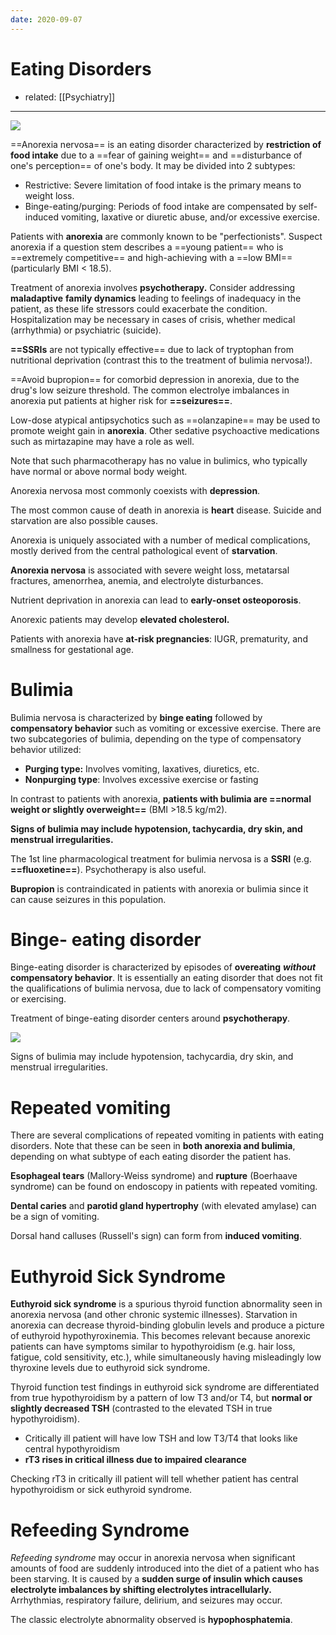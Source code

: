 ```yaml
---
date: 2020-09-07
---
```


# Eating Disorders

- related: [[Psychiatry]]
---

<!-- anorexia vs bulimia -->

![](https://photos.thisispiggy.com/file/wikiFiles/20220613140350.png)

<!-- anorexia is, BMI criteria.. -->

==Anorexia nervosa== is an eating disorder characterized by **restriction of food intake** due to a ==fear of gaining weight== and ==disturbance of one's perception== of one's body. It may be divided into 2 subtypes:

- Restrictive: Severe limitation of food intake is the primary means to weight loss.
- Binge-eating/purging: Periods of food intake are compensated by self-induced vomiting, laxative or diuretic abuse, and/or excessive exercise.

Patients with **anorexia** are commonly known to be "perfectionists". Suspect anorexia if a question stem describes a ==young patient== who is ==extremely competitive== and high-achieving with a ==low BMI== (particularly BMI < 18.5).

<!-- anorexia treatment.. -->

Treatment of anorexia involves **psychotherapy.** Consider addressing **maladaptive** **family dynamics** leading to feelings of inadequacy in the patient, as these life stressors could exacerbate the condition. Hospitalization may be necessary in cases of crisis, whether medical (arrhythmia) or psychiatric (suicide).

**==SSRIs** are not typically effective== due to lack of tryptophan from nutritional deprivation (contrast this to the treatment of bulimia nervosa!).

==Avoid bupropion== for comorbid depression in anorexia, due to the drug's low seizure threshold. The common electrolye imbalances in anorexia put patients at higher risk for **==seizures==**.

Low-dose atypical antipsychotics such as ==olanzapine== may be used to promote weight gain in **anorexia**. Other sedative psychoactive medications such as mirtazapine may have a role as well.

Note that such pharmacotherapy has no value in bulimics, who typically have normal or above normal body weight.

<!-- anorexia association, complications death from.. -->

Anorexia nervosa most commonly coexists with **depression**.

The most common cause of death in anorexia is **heart** disease. Suicide and starvation are also possible causes.

Anorexia is uniquely associated with a number of medical complications, mostly derived from the central pathological event of **starvation**.

**Anorexia nervosa** is associated with severe weight loss, metatarsal fractures, amenorrhea, anemia, and electrolyte disturbances.

Nutrient deprivation in anorexia can lead to **early-onset osteoporosis**.

Anorexic patients may develop **elevated cholesterol.**

Patients with anorexia have **at-risk pregnancies**: IUGR, prematurity, and smallness for gestational age.

# Bulimia

<!-- bulimia is, BMI -->

Bulimia nervosa is characterized by **binge eating** followed by **compensatory behavior** such as vomiting or excessive exercise. There are two subcategories of bulimia, depending on the type of compensatory behavior utilized:

- **Purging type:** Involves vomiting, laxatives, diuretics, etc.
- **Nonpurging type**: Involves excessive exercise or fasting

In contrast to patients with anorexia, **patients with bulimia are ==normal weight or slightly overweight==** (BMI >18.5 kg/m2).

**Signs of bulimia may include hypotension, tachycardia, dry skin, and menstrual irregularities.**

<!-- bulemia treatment.. -->

The 1st line pharmacological treatment for bulimia nervosa is a **SSRI** (e.g. **==fluoxetine==**). Psychotherapy is also useful.

**Bupropion** is contraindicated in patients with anorexia or bulimia since it can cause seizures in this population.

# Binge- eating disorder

<!-- binge-eating disorder is, treatment.. -->

Binge-eating disorder is characterized by episodes of **overeating** **_without_ compensatory behavior**. It is essentially an eating disorder that does not fit the qualifications of bulimia nervosa, due to lack of compensatory vomiting or exercising.

Treatment of binge-eating disorder centers around **psychotherapy**.

<!-- anorexia vs bulimia vs binge-eating.. -->

![](https://photos.thisispiggy.com/file/wikiFiles/L24660.jpg)

Signs of bulimia may include hypotension, tachycardia, dry skin, and menstrual irregularities.

# Repeated vomiting

<!-- repeated vomiting complications.. -->

There are several complications of repeated vomiting in patients with eating disorders. Note that these can be seen in **both anorexia and bulimia**, depending on what subtype of each eating disorder the patient has.

**Esophageal tears** (Mallory-Weiss syndrome) and **rupture** (Boerhaave syndrome) can be found on endoscopy in patients with repeated vomiting.

**Dental caries** and **parotid gland hypertrophy** (with elevated amylase) can be a sign of vomiting.

Dorsal hand calluses (Russell's sign) can form from **induced vomiting**.

# Euthyroid Sick Syndrome

<!-- euthyroid sick syndrome is, pathogenesis, pt, difference from hypothyroidism.. -->

**Euthyroid sick syndrome** is a spurious thyroid function abnormality seen in anorexia nervosa (and other chronic systemic illnesses). Starvation in anorexia can decrease thyroid-binding globulin levels and produce a picture of euthyroid hypothyroxinemia. This becomes relevant because anorexic patients can have symptoms similar to hypothyroidism (e.g. hair loss, fatigue, cold sensitivity, etc.), while simultaneously having misleadingly low thyroxine levels due to euthyroid sick syndrome.

Thyroid function test findings in euthyroid sick syndrome are differentiated from true hypothyroidism by a pattern of low T3 and/or T4, but **normal or slightly decreased TSH** (contrasted to the elevated TSH in true hypothyroidism).

- Critically ill patient will have low TSH and low T3/T4 that looks like central hypothyroidism
- **rT3 rises in critical illness due to impaired clearance**

Checking rT3 in critically ill patient will tell whether patient has central hypothyroidism or sick euthyroid syndrome.

# Refeeding Syndrome

<!-- refeeding syndrome patho, results.. -->

_Refeeding syndrome_ may occur in anorexia nervosa when significant amounts of food are suddenly introduced into the diet of a patient who has been starving. It is caused by a **sudden surge of insulin** **which causes electrolyte imbalances by shifting electrolytes intracellularly.** Arrhythmias, respiratory failure, delirium, and seizures may occur.

The classic electrolyte abnormality observed is **hypophosphatemia**.

